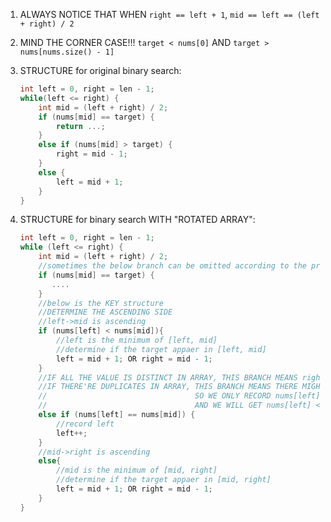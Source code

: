 1. ALWAYS NOTICE THAT WHEN `right == left + 1`, `mid == left == (left + right) / 2`

2. MIND THE CORNER CASE!!! `target < nums[0]` AND `target > nums[nums.size() - 1]`

3. STRUCTURE for original binary search:
   ```c
   int left = 0, right = len - 1;
   while(left <= right) {
       int mid = (left + right) / 2;
       if (nums[mid] == target) {
           return ...;
       }
       else if (nums[mid] > target) {
           right = mid - 1;
       }
       else {
           left = mid + 1;
       }
   }
   ```

4. STRUCTURE for binary search WITH "ROTATED ARRAY":
   ```c
   int left = 0, right = len - 1;
   while (left <= right) {
       int mid = (left + right) / 2;
       //sometimes the below branch can be omitted according to the problem
       if (nums[mid] == target) {
          ....
       }
       //below is the KEY structure
       //DETERMINE THE ASCENDING SIDE
       //left->mid is ascending
       if (nums[left] < nums[mid]){
           //left is the minimum of [left, mid]
           //determine if the target appaer in [left, mid]
           left = mid + 1; OR right = mid - 1;
       }
       //IF ALL THE VALUE IS DISTINCT IN ARRAY, THIS BRANCH MEANS right == left + 1, mid == left == (left + right) / 2
       //IF THERE'RE DUPLICATES IN ARRAY, THIS BRANCH MEANS THERE MIGHT CONTAIN A MINIMUM IN (left, mid),
       //                                 SO WE ONLY RECORD nums[left], AND ONLY MAKE left++,
       //                                 AND WE WILL GET nums[left] < nums[mid] AFTER SOME LOOPS
       else if (nums[left] == nums[mid]) {
           //record left
           left++;
       }
       //mid->right is ascending
       else{
           //mid is the minimum of [mid, right]
           //determine if the target appaer in [mid, right]
           left = mid + 1; OR right = mid - 1;
       }
   }
   ```
